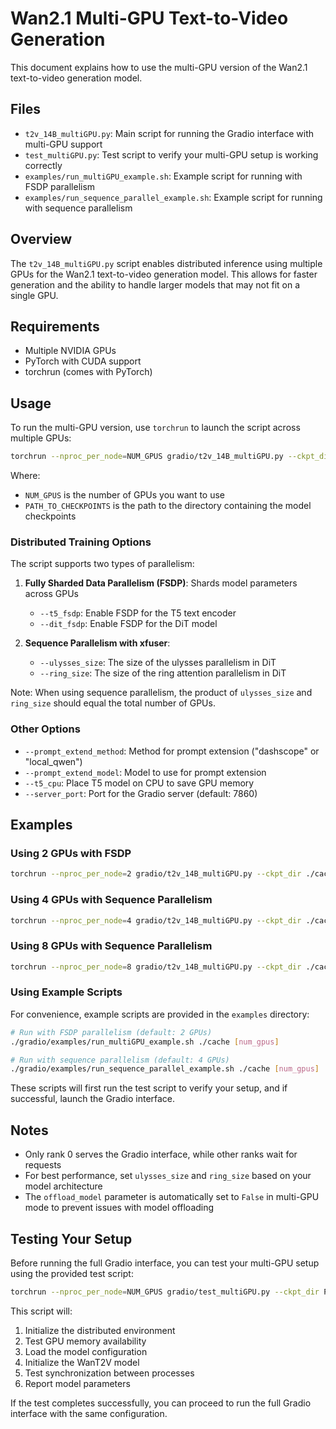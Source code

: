 # Wan2.1 Multi-GPU Text-to-Video Generation

This document explains how to use the multi-GPU version of the Wan2.1 text-to-video generation model.

## Files

- `t2v_14B_multiGPU.py`: Main script for running the Gradio interface with multi-GPU support
- `test_multiGPU.py`: Test script to verify your multi-GPU setup is working correctly
- `examples/run_multiGPU_example.sh`: Example script for running with FSDP parallelism
- `examples/run_sequence_parallel_example.sh`: Example script for running with sequence parallelism

## Overview

The `t2v_14B_multiGPU.py` script enables distributed inference using multiple GPUs for the Wan2.1 text-to-video generation model. This allows for faster generation and the ability to handle larger models that may not fit on a single GPU.

## Requirements

- Multiple NVIDIA GPUs
- PyTorch with CUDA support
- torchrun (comes with PyTorch)

## Usage

To run the multi-GPU version, use `torchrun` to launch the script across multiple GPUs:

```bash
torchrun --nproc_per_node=NUM_GPUS gradio/t2v_14B_multiGPU.py --ckpt_dir PATH_TO_CHECKPOINTS [options]
```

Where:
- `NUM_GPUS` is the number of GPUs you want to use
- `PATH_TO_CHECKPOINTS` is the path to the directory containing the model checkpoints

### Distributed Training Options

The script supports two types of parallelism:

1. **Fully Sharded Data Parallelism (FSDP)**: Shards model parameters across GPUs
   - `--t5_fsdp`: Enable FSDP for the T5 text encoder
   - `--dit_fsdp`: Enable FSDP for the DiT model

2. **Sequence Parallelism with xfuser**:
   - `--ulysses_size`: The size of the ulysses parallelism in DiT
   - `--ring_size`: The size of the ring attention parallelism in DiT

Note: When using sequence parallelism, the product of `ulysses_size` and `ring_size` should equal the total number of GPUs.

### Other Options

- `--prompt_extend_method`: Method for prompt extension ("dashscope" or "local_qwen")
- `--prompt_extend_model`: Model to use for prompt extension
- `--t5_cpu`: Place T5 model on CPU to save GPU memory
- `--server_port`: Port for the Gradio server (default: 7860)

## Examples

### Using 2 GPUs with FSDP

```bash
torchrun --nproc_per_node=2 gradio/t2v_14B_multiGPU.py --ckpt_dir ./cache --t5_fsdp --dit_fsdp
```

### Using 4 GPUs with Sequence Parallelism

```bash
torchrun --nproc_per_node=4 gradio/t2v_14B_multiGPU.py --ckpt_dir ./cache --ulysses_size=2 --ring_size=2
```

### Using 8 GPUs with Sequence Parallelism

```bash
torchrun --nproc_per_node=8 gradio/t2v_14B_multiGPU.py --ckpt_dir ./cache --ulysses_size=4 --ring_size=2
```

### Using Example Scripts

For convenience, example scripts are provided in the `examples` directory:

```bash
# Run with FSDP parallelism (default: 2 GPUs)
./gradio/examples/run_multiGPU_example.sh ./cache [num_gpus]

# Run with sequence parallelism (default: 4 GPUs)
./gradio/examples/run_sequence_parallel_example.sh ./cache [num_gpus]
```

These scripts will first run the test script to verify your setup, and if successful, launch the Gradio interface.

## Notes

- Only rank 0 serves the Gradio interface, while other ranks wait for requests
- For best performance, set `ulysses_size` and `ring_size` based on your model architecture
- The `offload_model` parameter is automatically set to `False` in multi-GPU mode to prevent issues with model offloading

## Testing Your Setup

Before running the full Gradio interface, you can test your multi-GPU setup using the provided test script:

```bash
torchrun --nproc_per_node=NUM_GPUS gradio/test_multiGPU.py --ckpt_dir PATH_TO_CHECKPOINTS [options]
```

This script will:
1. Initialize the distributed environment
2. Test GPU memory availability
3. Load the model configuration
4. Initialize the WanT2V model
5. Test synchronization between processes
6. Report model parameters

If the test completes successfully, you can proceed to run the full Gradio interface with the same configuration.
